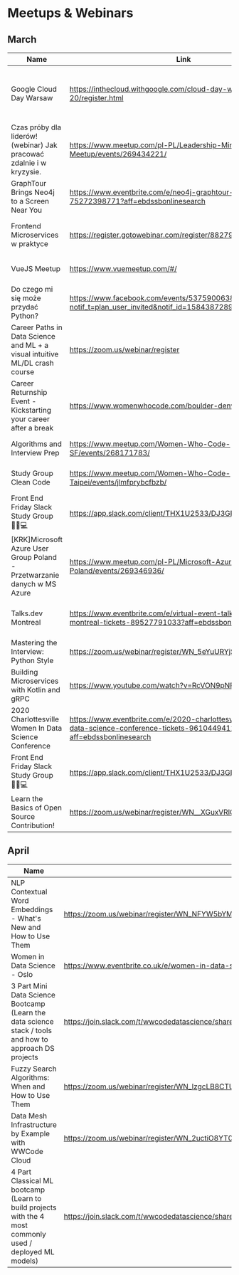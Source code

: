 # Meetups & Webinars

## March 

| Name | Link | Date | Topics | Language | Paid/Free
| --- | --- | --- | --- | --- | --- | 
| Google Cloud Day Warsaw | https://inthecloud.withgoogle.com/cloud-day-warsaw-20/register.html | 17.03 9:00 - 12:00 | Cloud, Data Analytics, Cloud Applications, Cloud Infrastructure | Polish | Free
| Czas próby dla liderów! (webinar) Jak pracować zdalnie i w kryzysie. | https://www.meetup.com/pl-PL/Leadership-Mindset-Meetup/events/269434221/ | 17.03 20.30-22.30 | Remote work, Leadership, Management | Polish | Free | 
| GraphTour Brings Neo4j to a Screen Near You | https://www.eventbrite.com/e/neo4j-graphtour-digital-tickets-75272398771?aff=ebdssbonlinesearch | 17.03 10:00-13:00 (CET) | Neo4j | English | Free |
| Frontend Microservices w praktyce | https://register.gotowebinar.com/register/8827918791762032397 | 18.03 17:00-18:30 (CET) | Frontend, Microservices | Polish | Free | 
| VueJS Meetup | https://www.vuemeetup.com/#/ | 19.03 15.30 (EST) | VueJS, Frontend | English | Free |
| Do czego mi się może przydać Python? | https://www.facebook.com/events/537590063814183/?notif_t=plan_user_invited&notif_id=1584387289615393 | 19.03 18:00 | Python | Polish | Free |
| Career Paths in Data Science and ML + a visual intuitive ML/DL crash course | https://zoom.us/webinar/register | 19.03 22:30 (UTC) | Data Science, Machine Learning | English | Free | 
| Career Returnship Event - Kickstarting your career after a break | https://www.womenwhocode.com/boulder-denver/events | 19.03 00:00 (UTC) | Career Management | English | Free |
| Algorithms and Interview Prep | https://www.meetup.com/Women-Who-Code-SF/events/268171783/ | 20.03 01:30 (UTC) | Algorithms, Interview | English | Free | 
| Study Group Clean Code  | https://www.meetup.com/Women-Who-Code-Taipei/events/jlmfprybcfbzb/ | 20.03 11:00 (UTC) | Clean Code, Best practices | Mandarin | Free |
| Front End Friday Slack Study Group 🙋‍♀️💻 | https://app.slack.com/client/THX1U2533/DJ3GRLMLG | 20.03 18:00 (UTC) | Frontend, Web Development | English | Free | 
| [KRK]Microsoft Azure User Group Poland - Przetwarzanie danych w MS Azure | https://www.meetup.com/pl-PL/Microsoft-Azure-Users-Group-Poland/events/269346936/ | 24.03 18:00 - 20:00 | Azure, Data Analysis, IoT | Polish | Free |
| Talks.dev Montreal | https://www.eventbrite.com/e/virtual-event-talksdev-back-end-montreal-tickets-89527791033?aff=ebdssbonlinesearch | 24.03 18:30-21:30 (EDT) | BackEnd | English | Paid |
|  Mastering the Interview: Python Style | https://zoom.us/webinar/register/WN_5eYuURYjSqyOySAKx3bbvQ | 25.03 16:00 (UTC) | Python, Interview Preparation | English | Free | 
| Building Microservices with Kotlin and gRPC | https://www.youtube.com/watch?v=RcVON9pNFTY | 26.03 18:00 | Kotlin, Microservices gRPC | English | Free | 
|2020 Charlottesville Women In Data Science Conference | https://www.eventbrite.com/e/2020-charlottesville-women-in-data-science-conference-tickets-96104494129?aff=ebdssbonlinesearch | 27.03 9:00-17:00 (EDT) | Data Science, AI | English | Free | 
| Front End Friday Slack Study Group 🙋‍♀️💻 | https://app.slack.com/client/THX1U2533/DJ3GRLMLG | 27.03 18:00 (UTC) | Frontend, Web Development | English | Free | 
| Learn the Basics of Open Source Contribution! | https://zoom.us/webinar/register/WN__XGuxVRlQ3uxvD3X9-t1AA | 28.03 16:00 (UTC) | Open Source, Git | English | Free | 

## April

| Name | Link | Date | Topics | Language | Paid/Free
| --- | --- | --- | --- | --- | --- | 
| NLP Contextual Word Embeddings - What's New and How to Use Them | https://zoom.us/webinar/register/WN_NFYW5bYMTziuvHtb8oF09A | 8.04 23:00 (UTC) | NLP, Machine Learning | English | Free | 
| Women in Data Science - Oslo | https://www.eventbrite.co.uk/e/women-in-data-science-oslo-remote-conference-tickets-96044512723?aff=ebdssbonlinesearch | 16.04 12:00-17:00 (CEST) | Data Science, AI | English | Free |
| 3 Part Mini Data Science Bootcamp (Learn the data science stack / tools and how to approach DS projects | https://join.slack.com/t/wwcodedatascience/shared_invite/enQtNjUwNDc4NDc3NzM1LTAwYTRhNGJiZTYzMjcyM2FiNjQ2OGE4NTQzZTE1ODA0NGIwZmFjYWNjMmIzYzI1MzMyMzhjY2RiMGRmZmQ5NjY | 23.04 00:00 (UTC) | Data Science | English | Free |
|  Fuzzy Search Algorithms: When and How to Use Them | https://zoom.us/webinar/register/WN_IzgcLB8CTUqdW-_L7x5dQg | 23.04 00:00 (UTC) | Algorithms, Python | English | Free |
| Data Mesh Infrastructure by Example with WWCode Cloud | https://zoom.us/webinar/register/WN_2uctiO8YT02np21CL9prMQ | Cloud, Infrastructure | English | Free |
| 4 Part Classical ML bootcamp (Learn to build projects with the 4 most commonly used / deployed ML models) | https://join.slack.com/t/wwcodedatascience/shared_invite/enQtNjUwNDc4NDc3NzM1LTAwYTRhNGJiZTYzMjcyM2FiNjQ2OGE4NTQzZTE1ODA0NGIwZmFjYWNjMmIzYzI1MzMyMzhjY2RiMGRmZmQ5NjY | Machine Learning, Data Science | English | Free | 
